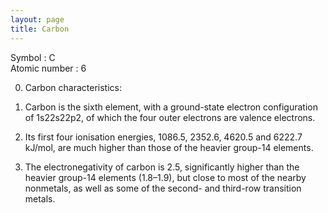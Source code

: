 ```yaml
---
layout: page
title: Carbon
---
```



Symbol : C<br/>
Atomic number : 6<br/>


0. Carbon characteristics: 

1. Carbon is the sixth element, with a ground-state electron configuration of 1s22s22p2, of which the four outer electrons are valence electrons. 

2. Its first four ionisation energies, 1086.5, 2352.6, 4620.5 and 6222.7 kJ/mol, are much higher than those of the heavier group-14 elements. 

3. The electronegativity of carbon is 2.5, significantly higher than the heavier group-14 elements (1.8–1.9), but close to most of the nearby nonmetals, as well as some of the second- and third-row transition metals.
